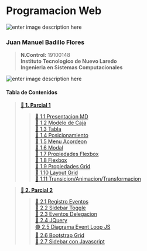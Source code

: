 # Programacion Web
![enter image description here](https://i.imgur.com/gU9NRHL.png)
 ###  **Juan Manuel Badillo Flores**

>    **N.Control:** 19100148 \
>    **Instituto Tecnologico de Nuevo Laredo**\
>    **Ingenieria en Sistemas Computacionales**

![enter image description here](https://i.imgur.com/9KxHyxj.png)
 ####  **Tabla de Contenidos**
>    **[🔷 1. Parcial 1](https://github.com/JuanBadillo/BadilloF/tree/main/Parcial1)** 
>>    [🔵 1.1 Presentacion MD](https://github.com/JuanBadillo/BadilloF/tree/main/Parcial1/Presentacion)\
>    [🔵 1.2 Modelo de Caja](https://github.com/JuanBadillo/BadilloF/tree/main/Parcial1/ModeloDeCaja)\
>    [🔵 1.3 Tabla](https://github.com/JuanBadillo/BadilloF/tree/main/Parcial1/Tabla)\
>    [🔴 1.4 Posicionamiento](https://github.com/JuanBadillo/BadilloF/tree/main/Parcial1/Posicionamiento)\
>    [🔵 1.5 Menu Acordeon](https://github.com/JuanBadillo/BadilloF/tree/main/Parcial1/MenuAcordeon)\
>    [🔴 1.6 Modal](https://github.com/JuanBadillo/BadilloF/tree/main/Parcial1/Modal)\
>    [🔴 1.7 Propiedades Flexbox](https://github.com/JuanBadillo/BadilloF/tree/main/Parcial1/PropiedadesFlexbox)\
>    [🔵 1.8 Flexbox](https://github.com/JuanBadillo/BadilloF/tree/main/Parcial1/Flexbox)\
>    [🔵 1.9 Propiedades Grid](https://github.com/JuanBadillo/BadilloF/tree/main/Parcial1/GridPropiedades)\
>    [🔵 1.10 Layout Grid](https://github.com/JuanBadillo/BadilloF/tree/main/Parcial1/LayoutGrid)\
>    [🔵 1.11 Transicion/Animacion/Transformacion](https://github.com/JuanBadillo/BadilloF/tree/main/Parcial1/Animaciones)

>**[🔷 2. Parcial 2](https://github.com/JuanBadillo/BadilloF/tree/main/Parcial2)** 
>>    [🔵 2.1 Registro Eventos](https://github.com/JuanBadillo/BadilloF/tree/main/Parcial2/RegistroEventosl)\
>    [🔴 2.2 Sidebar Toggle](https://github.com/JuanBadillo/BadilloF/tree/main/Parcial2/RegistroEventos)\
>    [🔵 2.3 Eventos Delegacion](https://github.com/JuanBadillo/BadilloF/tree/main/Parcial2/EventosDelegacion)\
>    [🔴 2.4 JQuery](https://github.com/JuanBadillo/BadilloF/tree/main/Parcial2/RegistroEventos)\
>    [🟣 2.5 Diagrama Event Loop JS](https://drive.google.com/file/d/1WxSGeDh6hwRxnzNMbbPHLd8c9-WfoRYG/view?usp=sharing)\
>    [🔵 2.6 Bootstrap Grid](https://github.com/JuanBadillo/BadilloF/tree/main/Parcial2/GridBootstrap)\
>    [🔵 2.7 Sidebar con Javascript](https://github.com/JuanBadillo/BadilloF/tree/main/Parcial2/SidebarJS)
